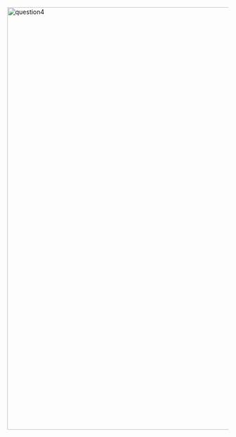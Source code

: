 

<img width="959" alt="question4" src="https://github.com/user-attachments/assets/b5160533-f582-4e21-adb3-4584170209e5">
